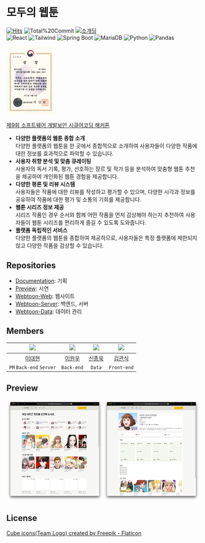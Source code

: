 # 모두의 웹툰

[![Hits](https://hits.seeyoufarm.com/api/count/incr/badge.svg?url=https%3A%2F%2Fgithub.com%2FHackerthon-FakeDeveloper&count_bg=%2379C83D&title_bg=%23555555&icon=&icon_color=%23E7E7E7&title=Hits&edge_flat=false)](https://hits.seeyoufarm.com)
![Total%20Commit](https://img.shields.io/badge/Total%20Commit-200%2B-green)
[![소개딩](https://img.shields.io/badge/소개딩%20해커톤%20시즌4-최우수-9cf)](https://github.com/SCHackerthon-FakeDeveloper)  
![React](https://img.shields.io/badge/React-61DAFB?style=flat&logo=React&logoColor=white)
![Tailwind](https://img.shields.io/badge/Tailwind%20CSS-06B6D4?style=flat&logo=Tailwindcss&logoColor=white)
![Spring Boot](https://img.shields.io/badge/Spring%20Boot-6DB33F?style=flat&logo=SpringBoot&logoColor=white)
![MariaDB](https://img.shields.io/badge/Mariadb-003545?style=flat&logo=Mariadb&logoColor=white)
![Python](https://img.shields.io/badge/Python-3776AB?style=flat&logo=Python&logoColor=white)
![Pandas](https://img.shields.io/badge/pandas-150458?style=flat&logo=pandas&logoColor=white)  

<img src = "/profile/certificate/certificate.png" width = "25%" >

[제9회 소프트웨어 개발보안 시큐어코딩 해커톤](https://allforyoung.com/posts/17452)
- **다양한 플랫폼의 웹툰 종합 소개**  
다양한 플랫폼의 웹툰을 한 곳에서 종합적으로 소개하여 사용자들이 다양한 작품에 대한 정보를 효과적으로 파악할 수 있습니다.
- **사용자 취향 분석 및 맞춤 큐레이팅**  
사용자의 독서 기록, 평가, 선호하는 장르 및 작가 등을 분석하여 맞춤형 웹툰 추천을 제공하여 개인화된 웹툰 경험을 제공합니다.
- **다양한 평론 및 리뷰 시스템**  
사용자들은 작품에 대한 리뷰를 작성하고 평가할 수 있으며, 다양한 시각과 정보를 공유하여 작품에 대한 평가 및 소통의 기회를 제공합니다.
- **웹툰 시리즈 정보 제공**  
시리즈 작품인 경우 순서와 함께 어떤 작품을 먼저 감상해야 하는지 추천하여 사용자들이 웹툰 시리즈를 편리하게 즐길 수 있도록 도와줍니다.
- **플랫폼 독립적인 서비스**  
다양한 플랫폼의 웹툰을 종합하여 제공하므로, 사용자들은 특정 플랫폼에 제한되지 않고 다양한 작품을 감상할 수 있습니다.

## Repositories

- [Documentation](https://github.com/SCHackerthon-S4-FakeDeveloper/Documentation): 기획
- [Preview](https://github.com/SCHackerthon-S4-FakeDeveloper/Preview): 시연
- [Webtoon-Web](https://github.com/Hackerthon-FakeDeveloper/Webtoon-Web): 웹사이트
- [Webtoon-Server](https://github.com/Hackerthon-FakeDeveloper/Webtoon-Server): 백엔드, 서버
- [Webtoon-Data](https://github.com/Hackerthon-FakeDeveloper/Webtoon-Data): 데이터 관리

## Members

|<img src="https://avatars.githubusercontent.com/u/28571717?v=4" width="128" />|<img src="https://avatars.githubusercontent.com/u/53866202?v=4" width="128" />|<img src="https://avatars.githubusercontent.com/u/71578653?v=4" width="128" />|<img src="https://avatars.githubusercontent.com/u/39869096?v=4" width="128" />| 
|:---------:|:---------:|:---------:|:---------:|
|[이대현](https://github.com/CptBluebear)|[이원우](https://github.com/ncw809)|[신종욱](https://github.com/beyondthemist)|[김관식](https://github.com/gwansikk)|
| `PM` `Back-end` `Server` | `Back-end` | `Data` | `Front-end` |

## Preview

<div align="center">
  <img src = "/profile/screenshot/main.png" width = "50%"><img src = "/profile/screenshot/page.png" width = "50%">
</div>

## License
<a href="https://www.flaticon.com/free-icons/cube" title="cube icons">Cube icons(Team Logo) created by Freepik - Flaticon</a>
